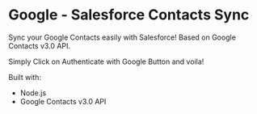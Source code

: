 <h1>Google - Salesforce Contacts Sync</h1>

Sync your Google Contacts easily with Salesforce! Based on Google Contacts v3.0 API. 

Simply Click on Authenticate with Google Button and voila!

Built with:

<ul>
<li>Node.js</li>
<li>Google Contacts v3.0 API</li>
</ul>
